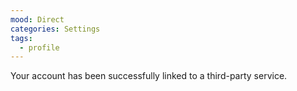 ```yaml
---
mood: Direct
categories: Settings
tags:
  - profile
---
```

Your account has been successfully linked to a third-party service.
